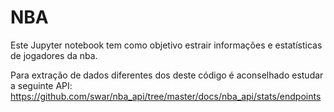 # NBA

Este Jupyter notebook tem como objetivo estrair informações e estatísticas de jogadores da nba.

Para extração de dados diferentes dos deste código é aconselhado estudar a seguinte API:
https://github.com/swar/nba_api/tree/master/docs/nba_api/stats/endpoints
